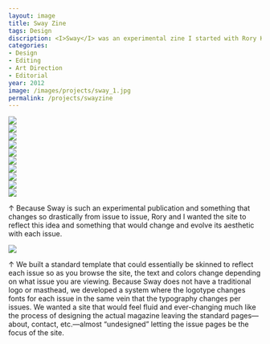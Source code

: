 ```yaml
---
layout: image
title: Sway Zine
tags: Design
discription: <I>Sway</I> was an experimental zine I started with Rory King to provide a creative outlet for each of us to explore topics of interest and grow as designers. Each issue of had a predetermined theme and we are then given six spreads each to respond in any way we wish to that theme. Other constraints decided upon before design of the issue began included a strict twelve-column grid on 8.5x11 paper and three typefaces to be used throughout the issue. Each issue had a two-week timeline.
categories:
- Design
- Editing
- Art Direction
- Editorial
year: 2012
image: /images/projects/sway_1.jpg
permalink: /projects/swayzine
---
```


<img src="/images/projects/sway_1.jpg">
<div class="images-left"><img src="/images/projects/sway_2.jpg"></div><div class="images-right"><img src="/images/projects/sway_5.jpg"></div>
<section class="clear"></section>

<div class="images-left"><img src="/images/projects/sway_3.jpg"></div><div class="images-right"><img src="/images/projects/sway_4.jpg"></div>
<section class="clear"></section>

<div class="images-left"><img src="/images/projects/sway_6.jpg"></div><div class="images-right"><img src="/images/projects/sway_7.jpg"></div>
<section class="clear"></section>

<img src="/images/projects/sway_8.jpg">

<div class="images-left"><img src="/images/projects/sway_web_1.jpg"></div>
<div class="images-right"><img src="/images/projects/sway_web_2.jpg">
<p>&uarr; Because Sway is such an experimental publication and something that changes so drastically from issue to issue, Rory and I wanted the site to reflect this idea and something that would change and evolve its aesthetic with each issue.</p></div>
<section class="clear"></section>


<img src="/images/projects/sway_web_3.jpg">
<div class="images-right">
<p>&uarr; We built a standard template that could essentially be skinned to reflect each issue so as you browse the site, the text and colors change depending on what issue you are viewing. Because Sway does not have a traditional logo or masthead, we developed a system where the logotype changes fonts for each issue in the same vein that the typography changes per issues. We wanted a site that would feel fluid and ever-changing much like the process of designing the actual magazine leaving the standard pages—about, contact, etc.—almost “undesigned” letting the issue pages be the focus of the site.</p></div>
